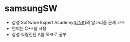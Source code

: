 # samsungSW

- 삼성 Software Expert Academy([LINK](https://swexpertacademy.com/main))의 알고리즘 문제 코드
- 언어는 C++을 사용
- 삼성 역량진단 A를 목표로 공부
